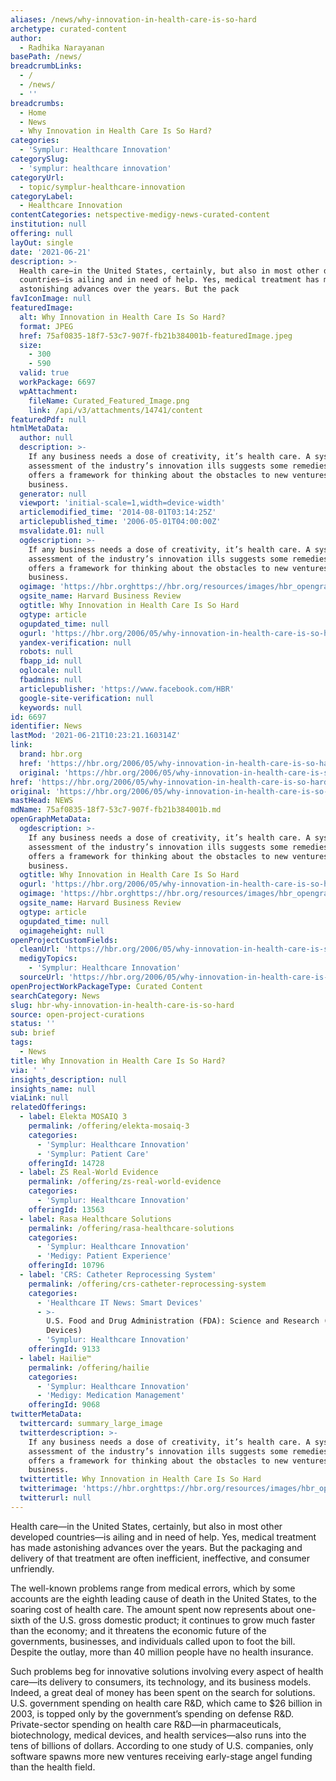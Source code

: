 ```yaml
---
aliases: /news/why-innovation-in-health-care-is-so-hard
archetype: curated-content
author:
  - Radhika Narayanan
basePath: /news/
breadcrumbLinks:
  - /
  - /news/
  - ''
breadcrumbs:
  - Home
  - News
  - Why Innovation in Health Care Is So Hard?
categories:
  - 'Symplur: Healthcare Innovation'
categorySlug:
  - 'symplur: healthcare innovation'
categoryUrl:
  - topic/symplur-healthcare-innovation
categoryLabel:
  - Healthcare Innovation
contentCategories: netspective-medigy-news-curated-content
institution: null
offering: null
layOut: single
date: '2021-06-21'
description: >-
  Health care—in the United States, certainly, but also in most other developed
  countries—is ailing and in need of help. Yes, medical treatment has made
  astonishing advances over the years. But the pack
favIconImage: null
featuredImage:
  alt: Why Innovation in Health Care Is So Hard?
  format: JPEG
  href: 75af0835-18f7-53c7-907f-fb21b384001b-featuredImage.jpeg
  size:
    - 300
    - 590
  valid: true
  workPackage: 6697
  wpAttachment:
    fileName: Curated_Featured_Image.png
    link: /api/v3/attachments/14741/content
featuredPdf: null
htmlMetaData:
  author: null
  description: >-
    If any business needs a dose of creativity, it’s health care. A systematic
    assessment of the industry’s innovation ills suggests some remedies and
    offers a framework for thinking about the obstacles to new ventures in any
    business.
  generator: null
  viewport: 'initial-scale=1,width=device-width'
  articlemodified_time: '2014-08-01T03:14:25Z'
  articlepublished_time: '2006-05-01T04:00:00Z'
  msvalidate.01: null
  ogdescription: >-
    If any business needs a dose of creativity, it’s health care. A systematic
    assessment of the industry’s innovation ills suggests some remedies and
    offers a framework for thinking about the obstacles to new ventures in any
    business.
  ogimage: 'https://hbr.orghttps://hbr.org/resources/images/hbr_opengraph_940x490.png'
  ogsite_name: Harvard Business Review
  ogtitle: Why Innovation in Health Care Is So Hard
  ogtype: article
  ogupdated_time: null
  ogurl: 'https://hbr.org/2006/05/why-innovation-in-health-care-is-so-hard'
  yandex-verification: null
  robots: null
  fbapp_id: null
  oglocale: null
  fbadmins: null
  articlepublisher: 'https://www.facebook.com/HBR'
  google-site-verification: null
  keywords: null
id: 6697
identifier: News
lastMod: '2021-06-21T10:23:21.160314Z'
link:
  brand: hbr.org
  href: 'https://hbr.org/2006/05/why-innovation-in-health-care-is-so-hard'
  original: 'https://hbr.org/2006/05/why-innovation-in-health-care-is-so-hard'
href: 'https://hbr.org/2006/05/why-innovation-in-health-care-is-so-hard'
original: 'https://hbr.org/2006/05/why-innovation-in-health-care-is-so-hard'
mastHead: NEWS
mdName: 75af0835-18f7-53c7-907f-fb21b384001b.md
openGraphMetaData:
  ogdescription: >-
    If any business needs a dose of creativity, it’s health care. A systematic
    assessment of the industry’s innovation ills suggests some remedies and
    offers a framework for thinking about the obstacles to new ventures in any
    business.
  ogtitle: Why Innovation in Health Care Is So Hard
  ogurl: 'https://hbr.org/2006/05/why-innovation-in-health-care-is-so-hard'
  ogimage: 'https://hbr.orghttps://hbr.org/resources/images/hbr_opengraph_940x490.png'
  ogsite_name: Harvard Business Review
  ogtype: article
  ogupdated_time: null
  ogimageheight: null
openProjectCustomFields:
  cleanUrl: 'https://hbr.org/2006/05/why-innovation-in-health-care-is-so-hard'
  medigyTopics:
    - 'Symplur: Healthcare Innovation'
  sourceUrl: 'https://hbr.org/2006/05/why-innovation-in-health-care-is-so-hard'
openProjectWorkPackageType: Curated Content
searchCategory: News
slug: hbr-why-innovation-in-health-care-is-so-hard
source: open-project-curations
status: ''
sub: brief
tags:
  - News
title: Why Innovation in Health Care Is So Hard?
via: ' '
insights_description: null
insights_name: null
viaLink: null
relatedOfferings:
  - label: Elekta MOSAIQ 3
    permalink: /offering/elekta-mosaiq-3
    categories:
      - 'Symplur: Healthcare Innovation'
      - 'Symplur: Patient Care'
    offeringId: 14728
  - label: ZS Real-World Evidence
    permalink: /offering/zs-real-world-evidence
    categories:
      - 'Symplur: Healthcare Innovation'
    offeringId: 13563
  - label: Rasa Healthcare Solutions
    permalink: /offering/rasa-healthcare-solutions
    categories:
      - 'Symplur: Healthcare Innovation'
      - 'Medigy: Patient Experience'
    offeringId: 10796
  - label: 'CRS: Catheter Reprocessing System'
    permalink: /offering/crs-catheter-reprocessing-system
    categories:
      - 'Healthcare IT News: Smart Devices'
      - >-
        U.S. Food and Drug Administration (FDA): Science and Research (Medical
        Devices)
      - 'Symplur: Healthcare Innovation'
    offeringId: 9133
  - label: Hailie™
    permalink: /offering/hailie
    categories:
      - 'Symplur: Healthcare Innovation'
      - 'Medigy: Medication Management'
    offeringId: 9068
twitterMetaData:
  twittercard: summary_large_image
  twitterdescription: >-
    If any business needs a dose of creativity, it’s health care. A systematic
    assessment of the industry’s innovation ills suggests some remedies and
    offers a framework for thinking about the obstacles to new ventures in any
    business.
  twittertitle: Why Innovation in Health Care Is So Hard
  twitterimage: 'https://hbr.orghttps://hbr.org/resources/images/hbr_opengraph_940x490.png'
  twitterurl: null
---
```

<p>Health care—in the United States, certainly, but also in most other developed countries—is ailing and in need of help. Yes, medical treatment has made astonishing advances over the years. But the packaging and delivery of that treatment are often inefficient, ineffective, and consumer unfriendly.</p><p>The well-known problems range from medical errors, which by some accounts are the eighth leading cause of death in the United States, to the soaring cost of health care. The amount spent now represents about one-sixth of the U.S. gross domestic product; it continues to grow much faster than the economy; and it threatens the economic future of the governments, businesses, and individuals called upon to foot the bill. Despite the outlay, more than 40 million people have no health insurance.</p><p>Such problems beg for innovative solutions involving every aspect of health care—its delivery to consumers, its technology, and its business models. Indeed, a great deal of money has been spent on the search for solutions. U.S. government spending on health care R&amp;D, which came to $26 billion in 2003, is topped only by the government’s spending on defense R&amp;D. Private-sector spending on health care R&amp;D—in pharmaceuticals, biotechnology, medical devices, and health services—also runs into the tens of billions of dollars. According to one study of U.S. companies, only software spawns more new ventures receiving early-stage angel funding than the health field.</p>